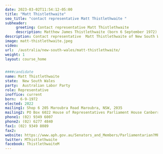 ```yaml
---
date: 2023-03-02T11:54:12-05:00
title: "Matt Thistlethwaite"
seo_title: "contact representative Matt Thistlethwaite "
subheader:
     greeting: Contact representative Matt Thistlethwaite
     description: Matthew James Thistlethwaite (born 6 September 1972) is an Australian politician. He has been an Australian Labor Party member of the Australian House of Representatives since 2013, representing the electorate of Kingsford Smith. He was formerly a member of the Australian Senate from 2011 to 2013. Since 1 June 2022, Thistlethwaite has served as Assistant Minister for Defence, Veterans' Affairs and the Republic in the ministry of Anthony Albanese.
description: Contact representative  Matt Thistlethwaite of New South Wales. Contact information for  Matt Thistlethwaite includes email address, phone number, and mailing address.
image: matt-thistlethwaite.jpeg
video:
url:  /australia/new-south-wales/matt-thistlethwaite/
weight: 1
layout: course_home


####candidate
name: Matt Thistlethwaite
state:	New South Wales
party:	Australian Labor Party
role: Representative
inoffice: current
born:  6-9-1972
elected: 2022
mailing1: Shop 6 205 Maroubra Road Maroubra, NSW, 2035
mailing2: PO Box 6022 House of Representatives Parliament House Canberra ACT 2600
phone1: (02) 9349 6007
phone2: (02) 6277 4840
fax1: (02) 9349 8089
fax2:
website: https://www.aph.gov.au/Senators_and_Members/Parliamentarian?MPID=182468
twitter: MThistlethwaite
facebook: ThistlethwaiteM
---
```

